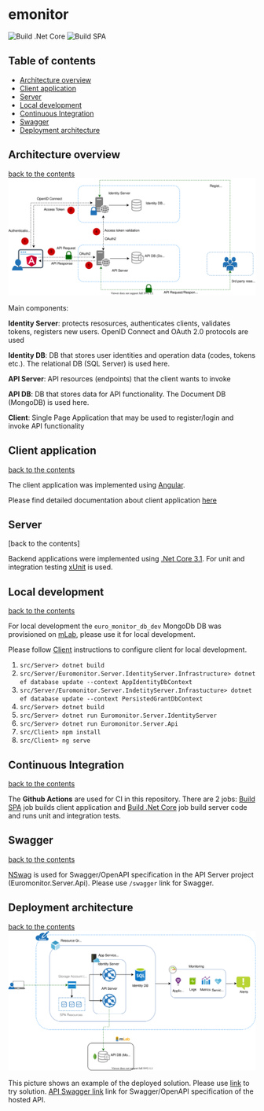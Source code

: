 # emonitor

![Build .Net Core](https://github.com/Eugenio161288/emonitor/workflows/Build%20.Net%20Core/badge.svg)
![Build SPA](https://github.com/Eugenio161288/emonitor/workflows/Build%20SPA/badge.svg?branch=master)

## Table of contents
 - [Architecture overview](#architecture-overview)
 - [Client application](#client-application)
 - [Server](#server)
 - [Local development](#local-development)
 - [Continuous Integration](#continuous-integration)
 - [Swagger](#swagger)
 - [Deployment architecture](#deployment-architecture)

## Architecture overview
[back to the contents](#table-of-contents)
![Architecture Overview](./docs/books-online-architecture.svg)

Main components:

**Identity Server**: protects resosurces, authenticates clients, validates tokens, registers new users. OpenID Connect and OAuth 2.0 protocols are used

**Identity DB**: DB that stores user identities and operation data (codes, tokens etc.). The relational DB (SQL Server) is used here.

**API Server**: API resources (endpoints) that the client wants to invoke

**API DB**: DB that stores data for API functionality. The Document DB (MongoDB) is used here.

**Client**: Single Page Application that may be used to register/login and invoke API functionality

## Client application
[back to the contents](#table-of-contents)

The client application was implemented using [Angular](https://angular.io/). 

Please find detailed documentation about client application [here](./src/Client/Readme.md)

## Server
[back to the contents]

Backend applications were implemented using [.Net Core 3.1](https://dotnet.microsoft.com/download/dotnet-core/3.1). For unit and integration testing [xUnit](https://github.com/xunit/xunit) is used.

## Local development
[back to the contents](#table-of-contents)

For local development the `euro_monitor_db_dev` MongoDb DB was provisioned on [mLab](https://mlab.com/), please use it for local development.

Please follow [Client](#client-application) instructions to configure client for local development.

1. ```src/Server> dotnet build```
2. ```src/Server/Euromonitor.Server.IdentityServer.Infrastructure> dotnet ef database update --context AppIdentityDbContext```
3. ```src/Server/Euromonitor.Server.IndetityServer.Infrastucture> dotnet ef database update --context PersistedGrantDbContext```
4. ```src/Server> dotnet build```
5. ```src/Server> dotnet run Euromonitor.Server.IdentityServer```
6. ```src/Server> dotnet run Euromonitor.Server.Api```
7. ```src/Client> npm install```
8. ```src/Client> ng serve```


## Continuous Integration
[back to the contents](#table-of-contents)

The **Github Actions** are used for CI in this repository. There are 2 jobs: [Build SPA](https://github.com/Eugenio161288/emonitor/actions?query=workflow%3A%22Build+SPA%22) job builds client application and [Build .Net Core](https://github.com/Eugenio161288/emonitor/actions?query=workflow%3A%22Build+.Net+Core%22) job build server code and runs unit and integration tests.

## Swagger
[back to the contents](#table-of-contents)

[NSwag](https://github.com/RicoSuter/NSwag) is used for Swagger/OpenAPI specification in the API Server project (Euromonitor.Server.Api). Please use ```/swagger``` link for Swagger.

## Deployment architecture
[back to the contents](#table-of-contents)
![Deployment Architecture](./docs/deployment-architecture.svg)

This picture shows an example of the deployed solution. Please use [link](https://erspaproxy.azurewebsites.net) to try solution. 
[API Swagger link](https://erbooksonlineapi.azurewebsites.net/swagger) link for Swagger/OpenAPI specification of the hosted API.